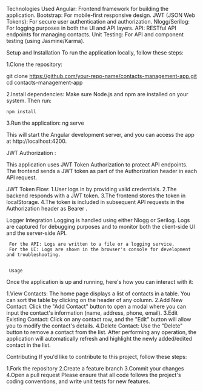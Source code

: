 Technologies Used
Angular: Frontend framework for building the application.
Bootstrap: For mobile-first responsive design.
JWT (JSON Web Tokens): For secure user authentication and authorization.
Nlogg/Serilog: For logging purposes in both the UI and API layers.
API: RESTful API endpoints for managing contacts.
Unit Testing: For API and component testing (using Jasmine/Karma).


Setup and Installation
To run the application locally, follow these steps:

1.Clone the repository:


git clone https://github.com/your-repo-name/contacts-management-app.git
cd contacts-management-app

2.Install dependencies: Make sure Node.js and npm are installed on your system. Then run:

    npm install
3.Run the application:
     ng serve
    
This will start the Angular development server, and you can access the app at http://localhost:4200.

JWT Authorization :

This application uses JWT Token Authorization to protect API endpoints. The frontend sends a JWT token as part of the Authorization header in each API request.

JWT Token Flow:
1.User logs in by providing valid credentials.
2.The backend responds with a JWT token.
3.The frontend stores the token in localStorage.
4.The token is included in subsequent API requests in the Authorization header as Bearer <token>.

Logger Integration
Logging is handled using either Nlogg or Serilog. Logs are captured for debugging purposes and to monitor both the client-side UI and the server-side API.

     For the API: Logs are written to a file or a logging service.
     For the UI: Logs are shown in the browser's console for development and troubleshooting.


     Usage
Once the application is up and running, here's how you can interact with it:

1.View Contacts: The home page displays a list of contacts in a table. You can sort the table by clicking on the header of any column.
2.Add New Contact: Click the "Add Contact" button to open a modal where you can input the contact's information (name, address, phone, email).
3.Edit Existing Contact: Click on any contact row, and the "Edit" button will allow you to modify the contact's details.
4.Delete Contact: Use the "Delete" button to remove a contact from the list.
After performing any operation, the application will automatically refresh and highlight the newly added/edited contact in the list.

Contributing
If you'd like to contribute to this project, follow these steps:

1.Fork the repository
2.Create a feature branch
3.Commit your changes
4.Open a pull request
Please ensure that all code follows the project's coding conventions, and write unit tests for new features.